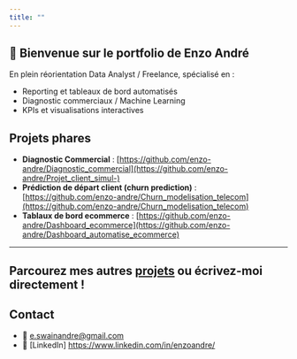 ```yaml
---
title: ""
---
```


## 👋 Bienvenue sur le portfolio de Enzo André

En plein réorientation Data Analyst / Freelance, spécialisé en :
- Reporting et tableaux de bord automatisés  
- Diagnostic commerciaux / Machine Learning
- KPIs et visualisations interactives  

## Projets phares

- **Diagnostic Commercial** : [https://github.com/enzo-andre/Diagnostic_commercial](https://github.com/enzo-andre/Projet_client_simul-)
- **Prédiction de départ client (churn prediction)** : [https://github.com/enzo-andre/Churn_modelisation_telecom](https://github.com/enzo-andre/Churn_modelisation_telecom)
- **Tablaux de bord ecommerce** : [https://github.com/enzo-andre/Dashboard_ecommerce](https://github.com/enzo-andre/Dashboard_automatise_ecommerce)

---
Parcourez mes autres [projets](projects.md) ou écrivez-moi directement !
---
## Contact

- 📧 e.swainandre@gmail.com 
- 🔗 [LinkedIn] https://www.linkedin.com/in/enzoandre/
  
